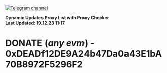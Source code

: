 [![Telegram channel](https://img.shields.io/endpoint?url=https://runkit.io/damiankrawczyk/telegram-badge/branches/master?url=https://t.me/n4z4v0d)](https://t.me/n4z4v0d) 

**Dynamic Updates Proxy List with Proxy Checker**  
**Last Updated: 19.12.23 11:17**

# DONATE (_any evm_) - 0xDEADf12DE9A24b47Da0a43E1bA70B8972F5296F2
